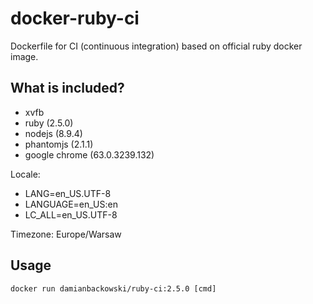 # docker-ruby-ci

Dockerfile for CI (continuous integration) based on official ruby docker image.

## What is included?

* xvfb
* ruby (2.5.0)
* nodejs (8.9.4)
* phantomjs (2.1.1)
* google chrome (63.0.3239.132)

Locale:

* LANG=en_US.UTF-8
* LANGUAGE=en_US:en
* LC_ALL=en_US.UTF-8

Timezone: Europe/Warsaw

## Usage 

```
docker run damianbackowski/ruby-ci:2.5.0 [cmd]
```
